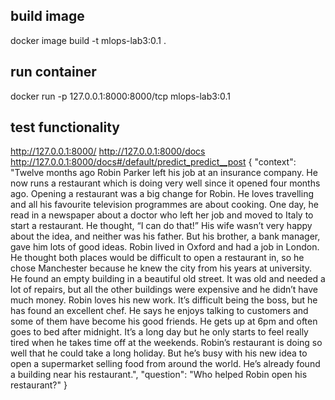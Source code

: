 ## build image
docker image build -t mlops-lab3:0.1 .

## run container
docker run -p 127.0.0.1:8000:8000/tcp mlops-lab3:0.1

## test functionality
http://127.0.0.1:8000/
http://127.0.0.1:8000/docs
http://127.0.0.1:8000/docs#/default/predict_predict__post
{
  "context": "Twelve months ago Robin Parker left his job at an insurance company. He now runs a restaurant which is doing very well since it opened four months ago. Opening a restaurant was a big change for Robin. He loves travelling and all his favourite television programmes are about cooking. One day, he read in a newspaper about a doctor who left her job and moved to Italy to start a restaurant. He thought, “I can do that!” His wife wasn’t very happy about the idea, and neither was his father. But his brother, a bank manager, gave him lots of good ideas. Robin lived in Oxford and had a job in London. He thought both places would be difficult to open a restaurant in, so he chose Manchester because he knew the city from his years at university. He found an empty building in a beautiful old street. It was old and needed a lot of repairs, but all the other buildings were expensive and he didn’t have much money. Robin loves his new work. It’s difficult being the boss, but he has found an excellent chef. He says he enjoys talking to customers and some of them have become his good friends. He gets up at 6pm and often goes to bed after midnight. It’s a long day but he only starts to feel really tired when he takes time off at the weekends. Robin’s restaurant is doing so well that he could take a long holiday. But he’s busy with his new idea to open a supermarket selling food from around the world. He’s already found a building near his restaurant.",
  "question": "Who helped Robin open his restaurant?"
}
